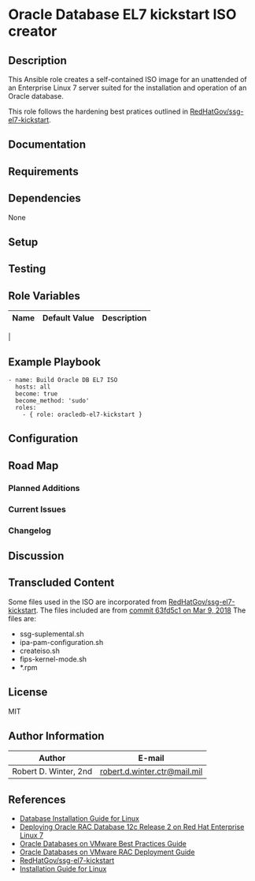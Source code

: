 Oracle Database EL7 kickstart ISO creator
=========================================

## Description

This Ansible role creates a self-contained ISO image for an unattended of an Enterprise Linux 7 server suited for the installation and operation of an Oracle database. 

This role follows the hardening best pratices outlined in [RedHatGov/ssg-el7-kickstart](https://github.com/RedHatGov/ssg-el7-kickstart).

## Documentation

## Requirements

## Dependencies

None

## Setup

## Testing



## Role Variables

| Name | Default Value | Description |
|------|---------------|-------------|
|

## Example Playbook

```{.yml}
- name: Build Oracle DB EL7 ISO
  hosts: all
  become: true
  become_method: 'sudo'
  roles:
    - { role: oracledb-el7-kickstart }
```

## Configuration

## Road Map

### Planned Additions

### Current Issues

### Changelog

## Discussion

## Transcluded Content

Some files used in the ISO are incorporated from [RedHatGov/ssg-el7-kickstart](https://github.com/RedHatGov/ssg-el7-kickstart). The files included are from [commit 63fd5c1 on Mar 9, 2018](https://github.com/RedHatGov/ssg-el7-kickstart/commit/63fd5c1540d867f58288252fe6c6659878c55afe)
The files are:
* ssg-suplemental.sh
* ipa-pam-configuration.sh
* createiso.sh
* fips-kernel-mode.sh
* *.rpm

## License

MIT

## Author Information

| Author                | E-mail                        |
|-----------------------|-------------------------------|
| Robert D. Winter, 2nd |  robert.d.winter.ctr@mail.mil |

## References

* [Database Installation Guide for Linux](https://docs.oracle.com/en/database/oracle/oracle-database/12.2/ladbi/database-installation-guide-linux.pdf)
* [Deploying Oracle RAC Database 12c Release 2 on Red Hat Enterprise Linux 7](https://access.redhat.com/documentation/en-us/reference_architectures/2017/pdf/deploying_oracle_rac_database_12c_release_2_on_red_hat_enterprise_linux_7/Reference_Architectures-2017-Deploying_Oracle_RAC_Database_12c_Release_2_on_Red_Hat_Enterprise_Linux_7-en-US.pdf)
* [Oracle Databases on VMware Best Practices Guide](https://www.vmware.com/content/dam/digitalmarketing/vmware/en/pdf/solutions/vmware-oracle-databases-on-vmware-best-practices-guide.pdf)
* [Oracle Databases on VMware RAC Deployment Guide](https://www.vmware.com/content/dam/digitalmarketing/vmware/en/pdf/partners/oracle/vmware-oracle-rac-deploy-guide.pdf)
* [RedHatGov/ssg-el7-kickstart](https://github.com/RedHatGov/ssg-el7-kickstart)
* [Installation Guide for Linux](https://docs.oracle.com/en/database/oracle/oracle-database/12.2/ladbi/server-configuration-checklist-for-oracle-database-installation.html)